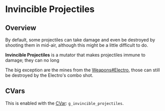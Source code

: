 Invincible Projectiles
======================

Overview
--------
By default, some projectiles can take damage and even be destroyed by shooting them in mid-air, although this might be a little difficult to do.

**Invincible Projectiles** is a mutator that makes projectiles immune to damage; they can no long

The big exception are the mines from the [Weapons#Electro](Electro), those can still be destroyed by the Electro's combo shot.

CVars
-----
This is enabled with the [CVar](CVars): `g_invincible_projectiles`.